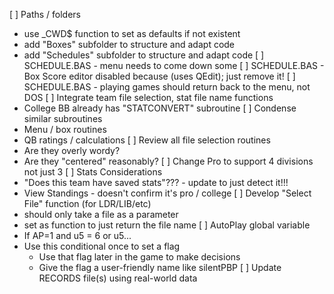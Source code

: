 
[ ] Paths / folders
- use _CWD$ function to set as defaults if not existent
- add "Boxes" subfolder to structure and adapt code
- add "Schedules" subfolder to structure and adapt code
[ ] SCHEDULE.BAS - menu needs to come down some
[ ] SCHEDULE.BAS - Box Score editor disabled because (uses QEdit); just remove it!
[ ] SCHEDULE.BAS - playing games should return back to the menu, not DOS
[ ] Integrate team file selection, stat file name functions
- College BB already has "STATCONVERT" subroutine
[ ] Condense similar subroutines
- Menu / box routines
- QB ratings / calculations
[ ] Review all file selection routines
- Are they overly wordy?
- Are they "centered" reasonably?
[ ] Change Pro to support 4 divisions not just 3
[ ] Stats Considerations
- "Does this team have saved stats"??? - update to just detect it!!!
- View Standings - doesn't confirm it's pro / college
[ ] Develop "Select File" function (for LDR/LIB/etc)
- should only take a file as a parameter
- set as function to just return the file name
[ ] AutoPlay global variable
- If AP=1 and u5 = 6 or u5...
- Use this conditional once to set a flag
	- Use that flag later in the game to make decisions
	- Give the flag a user-friendly name like silentPBP
[ ] Update RECORDS file(s) using real-world data
